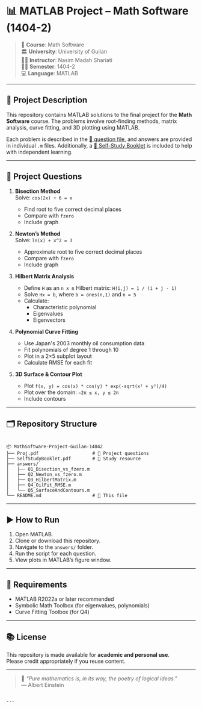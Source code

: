 
# 📊 MATLAB Project – Math Software (1404-2)

> 📘 **Course**: Math Software  
> 🏛️ **University**: University of Guilan  
> 👩‍🏫 **Instructor**: Nasim Madah Shariati  
> 🧑‍🎓 **Semester**: 1404-2  
> 💻 **Language**: MATLAB  

---

## 📄 Project Description

This repository contains MATLAB solutions to the final project for the **Math Software** course. The problems involve root-finding methods, matrix analysis, curve fitting, and 3D plotting using MATLAB.  

Each problem is described in the [📕 question file](./Proj.pdf), and answers are provided in individual `.m` files. Additionally, a [📘 Self-Study Booklet](./SelfStudyBooklet.pdf) is included to help with independent learning.

---

## 📌 Project Questions

1. **Bisection Method**  
   Solve: `cos(2x) + 6 = x`  
   - Find root to five correct decimal places  
   - Compare with `fzero`  
   - Include graph  

2. **Newton’s Method**  
   Solve: `ln(x) + x^2 = 3`  
   - Approximate root to five correct decimal places  
   - Compare with `fzero`  
   - Include graph  

3. **Hilbert Matrix Analysis**  
   - Define `H` as an `n x n` Hilbert matrix: `H(i,j) = 1 / (i + j - 1)`  
   - Solve `Hx = b`, where `b = ones(n,1)` and `n = 5`  
   - Calculate:
     - Characteristic polynomial  
     - Eigenvalues  
     - Eigenvectors  

4. **Polynomial Curve Fitting**  
   - Use Japan's 2003 monthly oil consumption data  
   - Fit polynomials of degree 1 through 10  
   - Plot in a 2×5 subplot layout  
   - Calculate RMSE for each fit  

5. **3D Surface & Contour Plot**  
   - Plot `f(x, y) = cos(x) * cos(y) * exp(-sqrt(x² + y²)/4)`  
   - Plot over the domain: `−2π ≤ x, y ≤ 2π`  
   - Include contours

---

## 🗂️ Repository Structure

```

📦 MathSoftware-Project-Guilan-14042
├── Proj.pdf                    # 📕 Project questions
├── SelfStudyBooklet.pdf        # 📘 Study resource
├── answers/
│   ├── Q1_Bisection_vs_fzero.m
│   ├── Q2_Newton_vs_fzero.m
│   ├── Q3_HilbertMatrix.m
│   ├── Q4_OilFit_RMSE.m
│   └── Q5_SurfaceAndContours.m
└── README.md                   # 📄 This file

```

---

## ▶️ How to Run

1. Open MATLAB.
2. Clone or download this repository.
3. Navigate to the `answers/` folder.
4. Run the script for each question.
5. View plots in MATLAB’s figure window.

---

## 📌 Requirements

- MATLAB R2022a or later recommended  
- Symbolic Math Toolbox (for eigenvalues, polynomials)  
- Curve Fitting Toolbox (for Q4)

---

## 📚 License

This repository is made available for **academic and personal use**.  
Please credit appropriately if you reuse content.

---

> 💬 _"Pure mathematics is, in its way, the poetry of logical ideas."_  
> — Albert Einstein
```

---

